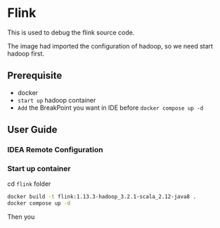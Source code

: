 # Flink

This is used to debug the flink source code.

The image had imported the configuration of hadoop, so we need start hadoop first.

## Prerequisite

- docker
- `start up` hadoop container
- `Add` the BreakPoint you want in IDE before `docker compose up -d`

## User Guide

### IDEA Remote Configuration



### Start up container

cd `flink` folder

```bash
docker build -t flink:1.13.3-hadoop_3.2.1-scala_2.12-java8 .
docker compose up -d
```

Then you 